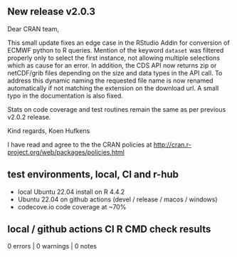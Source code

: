## New release v2.0.3

Dear CRAN team,

This small update fixes an edge case in the RStudio Addin for conversion
of ECMWF python to R queries. Mention of the keyword `dataset` was filtered
properly only to select the first instance, not allowing multiple selections
which as cause for an error. In addition, the CDS API now returns zip or 
netCDF/grib files depending on the size and data types in the API call. To
address this dynamic naming the requested file name is now renamed
automatically if not matching the extension on the download url. A small
typo in the documentation is also fixed.

Stats on code coverage and test routines remain the same as per previous
v2.0.2 release.

Kind regards,
Koen Hufkens

I have read and agree to the the CRAN policies at
http://cran.r-project.org/web/packages/policies.html

## test environments, local, CI and r-hub

- local Ubuntu 22.04 install on R 4.4.2
- Ubuntu 22.04 on github actions (devel / release / macos / windows)
- codecove.io code coverage at ~70%

## local / github actions CI R CMD check results

0 errors | 0 warnings | 0 notes
